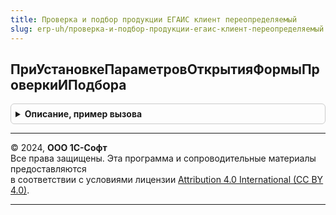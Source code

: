 ```yaml
---
title: Проверка и подбор продукции ЕГАИС клиент переопределяемый
slug: erp-uh/проверка-и-подбор-продукции-егаис-клиент-переопределяемый
---
```



## ПриУстановкеПараметровОткрытияФормыПроверкиИПодбора
<details style="margin: 1em 0; padding: 0.5em; border: 1px solid #ccc; border-radius: 6px;">

<summary style="font-weight: bold; cursor: pointer;">Описание, пример вызова</summary>

```bsl

// Заполняет специфичные параметры открытия формы проверки и подбора алкогольной продукции в зависимости от точки вызова
//
// Параметры:
//  Форма - ФормаКлиентскогоПриложения - форма из которой происходит открытие формы проверки и подбора
//  Параметры - См. ИнтеграцияЕГАИСКлиент.ПараметрыПроверкиИПодбораАлкогольнойПродукции
Процедура  ПриУстановкеПараметровОткрытияФормыПроверкиИПодбора(Форма, Параметры) Экспорт
```

Пример вызова
```bsl
ПроверкаИПодборПродукцииЕГАИСКлиентПереопределяемый.ПриУстановкеПараметровОткрытияФормыПроверкиИПодбора(Форма, Параметры) 
```
</details>

---

© 2024, **ООО 1С-Софт**  
Все права защищены. Эта программа и сопроводительные материалы предоставляются  
в соответствии с условиями лицензии [Attribution 4.0 International (CC BY 4.0)](https://creativecommons.org/licenses/by/4.0/legalcode).

---
